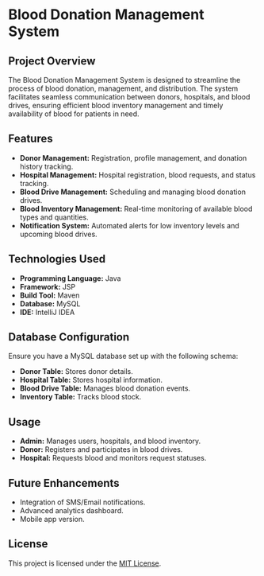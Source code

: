 # Blood Donation Management System

## Project Overview
The Blood Donation Management System is designed to streamline the process of blood donation, management, and distribution. The system facilitates seamless communication between donors, hospitals, and blood drives, ensuring efficient blood inventory management and timely availability of blood for patients in need.

## Features
- **Donor Management:** Registration, profile management, and donation history tracking.
- **Hospital Management:** Hospital registration, blood requests, and status tracking.
- **Blood Drive Management:** Scheduling and managing blood donation drives.
- **Blood Inventory Management:** Real-time monitoring of available blood types and quantities.
- **Notification System:** Automated alerts for low inventory levels and upcoming blood drives.

## Technologies Used
- **Programming Language:** Java
- **Framework:** JSP
- **Build Tool:** Maven
- **Database:** MySQL
- **IDE:** IntelliJ IDEA

## Database Configuration
Ensure you have a MySQL database set up with the following schema:
- **Donor Table:** Stores donor details.
- **Hospital Table:** Stores hospital information.
- **Blood Drive Table:** Manages blood donation events.
- **Inventory Table:** Tracks blood stock.

## Usage
- **Admin:** Manages users, hospitals, and blood inventory.
- **Donor:** Registers and participates in blood drives.
- **Hospital:** Requests blood and monitors request statuses.

## Future Enhancements
- Integration of SMS/Email notifications.
- Advanced analytics dashboard.
- Mobile app version.

## License
This project is licensed under the [MIT License](https://opensource.org/licenses/MIT).

